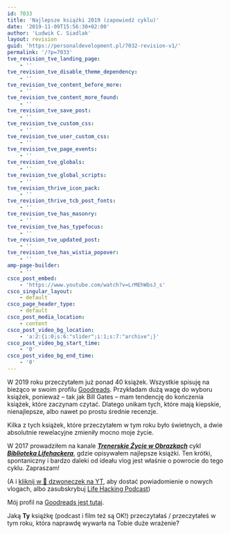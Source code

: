 ```yaml
---
id: 7033
title: 'Najlepsze książki 2019 (zapowiedź cyklu)'
date: '2019-11-09T15:56:30+02:00'
author: 'Ludwik C. Siadlak'
layout: revision
guid: 'https://personaldevelopment.pl/7032-revision-v1/'
permalink: '/?p=7033'
tve_revision_tve_landing_page:
    - ''
tve_revision_tve_disable_theme_dependency:
    - ''
tve_revision_tve_content_before_more:
    - ''
tve_revision_tve_content_more_found:
    - ''
tve_revision_tve_save_post:
    - ''
tve_revision_tve_custom_css:
    - ''
tve_revision_tve_user_custom_css:
    - ''
tve_revision_tve_page_events:
    - ''
tve_revision_tve_globals:
    - ''
tve_revision_tve_global_scripts:
    - ''
tve_revision_thrive_icon_pack:
    - ''
tve_revision_thrive_tcb_post_fonts:
    - ''
tve_revision_tve_has_masonry:
    - ''
tve_revision_tve_has_typefocus:
    - ''
tve_revision_tve_updated_post:
    - ''
tve_revision_tve_has_wistia_popover:
    - ''
amp-page-builder:
    - ''
csco_post_embed:
    - 'https://www.youtube.com/watch?v=LrMEhWbsJ_s'
csco_singular_layout:
    - default
csco_page_header_type:
    - default
csco_post_media_location:
    - content
csco_post_video_bg_location:
    - 'a:2:{i:0;s:6:"slider";i:1;s:7:"archive";}'
csco_post_video_bg_start_time:
    - '0'
csco_post_video_bg_end_time:
    - '0'
---
```


W 2019 roku przeczytałem już ponad 40 książek. Wszystkie spisuję na bieżąco w swoim profilu [Goodreads](https://www.goodreads.com/user/show/2604609-ludwik-c-siadlak). Przykładam dużą wagę do wyboru książek, ponieważ – tak jak Bill Gates – mam tendencję do kończenia książek, które zaczynam czytać. Dlatego unikam tych, które mają kiepskie, nienajlepsze, albo nawet po prostu średnie recenzje.

Kilka z tych książek, które przeczytałem w tym roku było świetnych, a dwie absolutnie rewelacyjne zmieniły mocno moje życie.

W 2017 prowadziłem na kanale ***[Trenerskie Życie w Obrazkach](https://www.youtube.com/user/Siadlak/videos)*** cykl [***Biblioteka Lifehackera***](https://www.youtube.com/watch?v=gQoeR9VResI&list=PLFHIzf2qzx-QkTHfvQ7d3eh3HrDSnoEKj), gdzie opisywałem najlepsze książki. Ten krótki, spontaniczny i bardzo daleki od ideału vlog jest właśnie o powrocie do tego cyklu. Zapraszam!

(A i [kliknij w 🔔 dzwoneczek na YT](http://go.siadlak.com/kliknij-w-dzwoneczek), aby dostać powiadomienie o nowych vlogach, albo zasubskrybuj [Life Hacking Podcast](https://personaldevelopment.pl/podcast/))

Mój profil na [Goodreads jest tutaj](https://www.goodreads.com/user/show/2604609-ludwik-c-siadlak).

Jaką **Ty** książkę (podcast i film też są OK!) przeczytałaś / przeczytałeś w tym roku, która naprawdę wywarła na Tobie duże wrażenie?